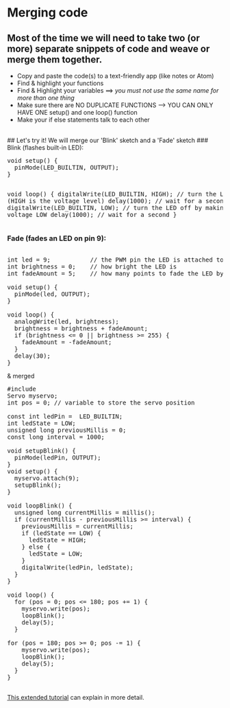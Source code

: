 # Merging code
## Most of the time we will need to take two (or more) separate snippets of code and weave or merge them together.
* Copy and paste the code(s) to a text-friendly app (like notes or Atom)
* Find & highlight your functions
* Find & Highlight your variables ==> *you must not use the same name for more than one thing*
* Make sure there are NO DUPLICATE FUNCTIONS --> YOU CAN ONLY HAVE ONE setup() and one loop() function
* Make your if else statements talk to each other
<br/>
## Let's try it!
We will merge our 'Blink' sketch and a 'Fade' sketch
### Blink (flashes built-in LED):
<pre>
void setup() {
  pinMode(LED_BUILTIN, OUTPUT);
}

void loop() {
  digitalWrite(LED_BUILTIN, HIGH);   // turn the LED on (HIGH is the voltage level)
  delay(1000);                       // wait for a second
  digitalWrite(LED_BUILTIN, LOW);    // turn the LED off by making the voltage LOW
  delay(1000);                       // wait for a second
}
</pre>
### Fade (fades an LED on pin 9):
<pre>

int led = 9;           // the PWM pin the LED is attached to
int brightness = 0;    // how bright the LED is
int fadeAmount = 5;    // how many points to fade the LED by

void setup() {
  pinMode(led, OUTPUT);
}

void loop() {
  analogWrite(led, brightness);
  brightness = brightness + fadeAmount;
  if (brightness <= 0 || brightness >= 255) {
    fadeAmount = -fadeAmount;
  }
  delay(30);
}
</pre>
& merged
<pre>
#include <Servo.h>
Servo myservo;  
int pos = 0; // variable to store the servo position

const int ledPin =  LED_BUILTIN;
int ledState = LOW; 
unsigned long previousMillis = 0;        
const long interval = 1000; 
        
void setupBlink() {
  pinMode(ledPin, OUTPUT);
}
void setup() {
  myservo.attach(9);
  setupBlink();
}

void loopBlink() {
  unsigned long currentMillis = millis();
  if (currentMillis - previousMillis >= interval) {
    previousMillis = currentMillis;
    if (ledState == LOW) {
      ledState = HIGH;
    } else {
      ledState = LOW;
    }
    digitalWrite(ledPin, ledState);
  }
}

void loop() {
  for (pos = 0; pos <= 180; pos += 1) { 
    myservo.write(pos);
    loopBlink();              
    delay(5); 
  }
  
for (pos = 180; pos >= 0; pos -= 1) { 
    myservo.write(pos); 
    loopBlink();
    delay(5);
  }
}
    </pre>
[This extended tutorial](https://en.wikiversity.org/wiki/Arduino_Sketch_Merge) can explain in more detail.
